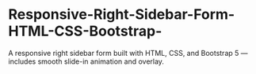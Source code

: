 # Responsive-Right-Sidebar-Form-HTML-CSS-Bootstrap-
A responsive right sidebar form built with HTML, CSS, and Bootstrap 5 — includes smooth slide-in animation and overlay.
